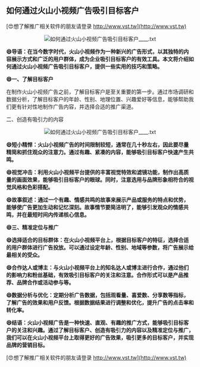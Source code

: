 ## **如何通过火山小视频广告吸引目标客户**

[😍想了解推广相关软件的朋友请登录 http://www.vst.tw](http://www.vst.tw)

 <center><img src="https://vst.tw/MP4/tuiguang/png/1.png" alt="如何通过火山小视频广告吸引目标客户____.txt"></center>

**😄导语：在当今数字时代，火山小视频作为一种新兴的广告形式，以其独特的内容展示方式和广泛的用户群体，成为企业吸引目标客户的有效工具。本文将介绍如何通过火山小视频广告吸引目标客户，提供一些实用的技巧和策略。**

**😄一、了解目标客户**

在制作火山小视频广告之前，了解目标客户是至关重要的第一步。通过市场调研和数据分析，了解目标客户的年龄、性别、地理位置、兴趣爱好等信息，能够帮助我们更有针对性地制作广告内容，并选择合适的推广渠道。

二、创造有吸引力的内容

 <center><img src="https://vst.tw/MP4/tuiguang/png/6.png" alt="如何通过火山小视频广告吸引目标客户____.txt"></center>

**😄短小精悍：火山小视频广告的时间限制较短，通常在几十秒左右，因此要尽量精简和抓住观众的注意力。通过有趣、紧凑的内容，能够吸引目标客户快速产生共鸣。**

**😄视觉冲击：利用火山小视频平台提供的丰富视觉特效和滤镜功能，制作出高质量的画面效果，能够吸引目标客户的眼球。同时，注意选用与品牌形象相符合的视觉风格和色彩搭配。**

**😄故事叙述：通过一个有趣、情感共鸣的故事来展示产品或服务的特点和优势，能够使广告更加生动和记忆深刻。故事情节要简洁明了，能够引发观众的情感共鸣，并在最短时间内传递核心信息。**

**😄三、精准定位与推广**

**😄选择适合的目标群体：在火山小视频平台上，根据目标客户的特征，选择合适的用户群体进行广告投放。可以通过设定年龄、性别、地域等参数，将广告展示给最相关的受众。**

**😄合作达人或博主：与火山小视频平台上的知名达人或博主进行合作，通过他们的影响力和粉丝基础，有效吸引目标客户的关注和注意。合作形式可以是产品推荐、品牌合作或活动参与等。**

**😄数据分析与优化：定期分析广告数据，包括观看量、喜爱数、分享数等指标，了解广告的效果和用户反馈。根据数据结果进行调整和优化，提升广告的点击率和转化率。**

**😄结语：火山小视频广告是一种快速、直观、有趣的推广方式，能够吸引目标客户的关注和兴趣。通过了解目标客户、创造有吸引力的内容以及精准定位与推广，我们可以在火山小视频平台上取得更好的广告效果，吸引更多的目标客户，并实现品牌的营销目标。**

[😍想了解推广相关软件的朋友请登录 http://www.vst.tw](http://www.vst.tw)



